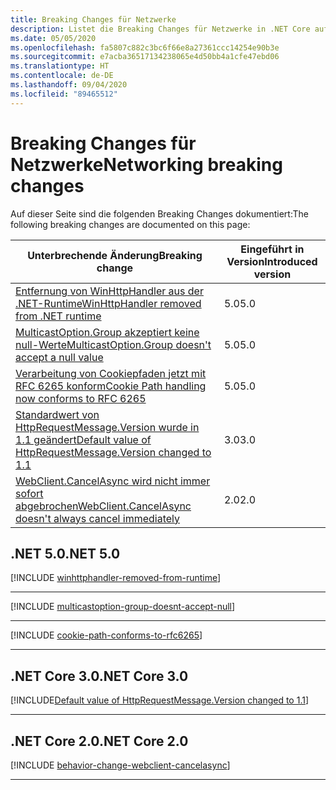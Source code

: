```yaml
---
title: Breaking Changes für Netzwerke
description: Listet die Breaking Changes für Netzwerke in .NET Core auf.
ms.date: 05/05/2020
ms.openlocfilehash: fa5807c882c3bc6f66e8a27361ccc14254e90b3e
ms.sourcegitcommit: e7acba36517134238065e4d50bb4a1cfe47ebd06
ms.translationtype: HT
ms.contentlocale: de-DE
ms.lasthandoff: 09/04/2020
ms.locfileid: "89465512"
---
```

# <a name="networking-breaking-changes"></a><span data-ttu-id="828dc-103">Breaking Changes für Netzwerke</span><span class="sxs-lookup"><span data-stu-id="828dc-103">Networking breaking changes</span></span>

<span data-ttu-id="828dc-104">Auf dieser Seite sind die folgenden Breaking Changes dokumentiert:</span><span class="sxs-lookup"><span data-stu-id="828dc-104">The following breaking changes are documented on this page:</span></span>

| <span data-ttu-id="828dc-105">Unterbrechende Änderung</span><span class="sxs-lookup"><span data-stu-id="828dc-105">Breaking change</span></span> | <span data-ttu-id="828dc-106">Eingeführt in Version</span><span class="sxs-lookup"><span data-stu-id="828dc-106">Introduced version</span></span> |
| - | - |
| [<span data-ttu-id="828dc-107">Entfernung von WinHttpHandler aus der .NET-Runtime</span><span class="sxs-lookup"><span data-stu-id="828dc-107">WinHttpHandler removed from .NET runtime</span></span>](#winhttphandler-removed-from-net-runtime) | <span data-ttu-id="828dc-108">5.0</span><span class="sxs-lookup"><span data-stu-id="828dc-108">5.0</span></span> |
| [<span data-ttu-id="828dc-109">MulticastOption.Group akzeptiert keine null-Werte</span><span class="sxs-lookup"><span data-stu-id="828dc-109">MulticastOption.Group doesn't accept a null value</span></span>](#multicastoptiongroup-doesnt-accept-a-null-value) | <span data-ttu-id="828dc-110">5.0</span><span class="sxs-lookup"><span data-stu-id="828dc-110">5.0</span></span> |
| [<span data-ttu-id="828dc-111">Verarbeitung von Cookiepfaden jetzt mit RFC 6265 konform</span><span class="sxs-lookup"><span data-stu-id="828dc-111">Cookie Path handling now conforms to RFC 6265</span></span>](#cookie-path-handling-now-conforms-to-rfc-6265) | <span data-ttu-id="828dc-112">5.0</span><span class="sxs-lookup"><span data-stu-id="828dc-112">5.0</span></span> |
| [<span data-ttu-id="828dc-113">Standardwert von HttpRequestMessage.Version wurde in 1.1 geändert</span><span class="sxs-lookup"><span data-stu-id="828dc-113">Default value of HttpRequestMessage.Version changed to 1.1</span></span>](#default-value-of-httprequestmessageversion-changed-to-11) | <span data-ttu-id="828dc-114">3.0</span><span class="sxs-lookup"><span data-stu-id="828dc-114">3.0</span></span> |
| [<span data-ttu-id="828dc-115">WebClient.CancelAsync wird nicht immer sofort abgebrochen</span><span class="sxs-lookup"><span data-stu-id="828dc-115">WebClient.CancelAsync doesn't always cancel immediately</span></span>](#webclientcancelasync-doesnt-always-cancel-immediately) | <span data-ttu-id="828dc-116">2.0</span><span class="sxs-lookup"><span data-stu-id="828dc-116">2.0</span></span> |

## <a name="net-50"></a><span data-ttu-id="828dc-117">.NET 5.0</span><span class="sxs-lookup"><span data-stu-id="828dc-117">.NET 5.0</span></span>

[!INCLUDE [winhttphandler-removed-from-runtime](../../../includes/core-changes/networking/5.0/winhttphandler-removed-from-runtime.md)]

***

[!INCLUDE [multicastoption-group-doesnt-accept-null](../../../includes/core-changes/networking/5.0/multicastoption-group-doesnt-accept-null.md)]

***

[!INCLUDE [cookie-path-conforms-to-rfc6265](../../../includes/core-changes/networking/5.0/cookie-path-conforms-to-rfc6265.md)]

***

## <a name="net-core-30"></a><span data-ttu-id="828dc-118">.NET Core 3.0</span><span class="sxs-lookup"><span data-stu-id="828dc-118">.NET Core 3.0</span></span>

[!INCLUDE[Default value of HttpRequestMessage.Version changed to 1.1](~/includes/core-changes/networking/3.0/httprequestmessage-version-change.md)]

***

## <a name="net-core-20"></a><span data-ttu-id="828dc-119">.NET Core 2.0</span><span class="sxs-lookup"><span data-stu-id="828dc-119">.NET Core 2.0</span></span>

[!INCLUDE [behavior-change-webclient-cancelasync](../../../includes/core-changes/networking/2.0/behavior-change-webclient-cancelasync.md)]

***
